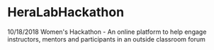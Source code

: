 # HeraLabHackathon
10/18/2018 Women's Hackathon - An online platform to help engage instructors, mentors and participants in an outside classroom forum
